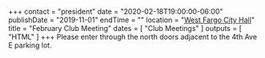 +++
contact = "president"
date = "2020-02-18T19:00:00-06:00"
publishDate = "2019-11-01"
endTime = ""
location = "[West Fargo City Hall](/places/west-fargo-city-hall/)"
title = "February Club Meeting"
dates = [ "Club Meetings" ]
outputs = [ "HTML" ]
+++
Please enter through the north
doors adjacent to the 4th Ave E parking lot.
